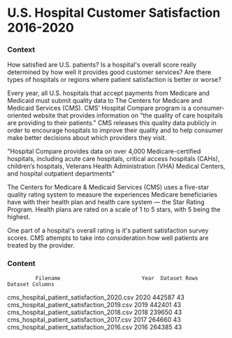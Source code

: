 # U.S. Hospital Customer Satisfaction 2016-2020

### Context
How satisfied are U.S. patients? Is a hospital's overall score really determined by how well it provides good customer services? Are there types of hospitals or regions where patient satisfaction is better or worse?

Every year, all U.S. hospitals that accept payments from Medicare and Medicaid must submit quality data to The Centers for Medicare and Medicaid Services (CMS). CMS' Hospital Compare program is a consumer-oriented website that provides information on "the quality of care hospitals are providing to their patients." CMS releases this quality data publicly in order to encourage hospitals to improve their quality and to help consumer make better decisions about which providers they visit.

"Hospital Compare provides data on over 4,000 Medicare-certified hospitals, including acute care hospitals, critical access hospitals (CAHs), children’s hospitals, Veterans Health Administration (VHA) Medical Centers, and hospital outpatient departments"

The Centers for Medicare & Medicaid Services (CMS) uses a five-star quality rating system to measure the experiences Medicare beneficiaries have with their health plan and health care system — the Star Rating Program. Health plans are rated on a scale of 1 to 5 stars, with 5 being the highest.

One part of a hospital's overall rating is it's patient satisfaction survey scores. CMS attempts to take into consideration how well patients are treated by the provider. 

### Content

             Filename	                       Year	 Dataset Rows	 Dataset Columns
cms_hospital_patient_satisfaction_2020.csv	 2020	    442587	         43
cms_hospital_patient_satisfaction_2019.csv	 2019	    442401	         43
cms_hospital_patient_satisfaction_2018.csv	 2018	    239650	         43
cms_hospital_patient_satisfaction_2017.csv	 2017	    264660	         43
cms_hospital_patient_satisfaction_2016.csv	 2016	    264385	         43

